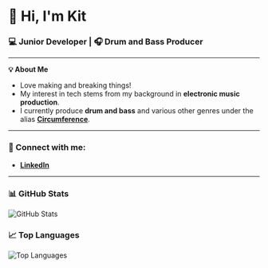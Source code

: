 # 👋 Hi, I'm Kit

### 💻 Junior Developer | 🎧 Drum and Bass Producer  

---

**💡 About Me**  
- Love making and breaking things! 
- My interest in tech stems from my background in **electronic music production**.  
- I currently produce **drum and bass** and various other genres under the alias **[Circumference](https://open.spotify.com/artist/55WGXEp1qUerac8ChlL5Ii?si=SVb2R555RzWUxgwnlK2WoQ)**. 

---

### 💼 Connect with me:
- **[LinkedIn](https://www.linkedin.com/in/kit-jones-64926a2aa/)**  

---

### 📊 GitHub Stats
![GitHub Stats](https://github-readme-stats.vercel.app/api?username=snarelord&show_icons=true&theme=radical&include_all_commits=true&count_private=true&rank_icon=percentile)


### 📈 Top Languages
![Top Languages](https://github-readme-stats.vercel.app/api/top-langs/?username=snarelord&layout=compact&theme=radical)


